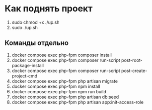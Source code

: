 # Как поднять проект

1) sudo chmod +x ./up.sh
2) sudo ./up.sh

## Команды отдельно

1) docker compose exec php-fpm composer install
2) docker compose exec php-fpm composer run-script post-root-package-install
3) docker compose exec php-fpm composer run-script post-create-project-cmd
4) docker compose exec php-fpm php artisan migrate
5) docker compose exec php-fpm npm install
6) docker compose exec php-fpm npm run build
7) docker compose exec php-fpm php artisan db:seed
8) docker compose exec php-fpm php artisan app:init-access-role